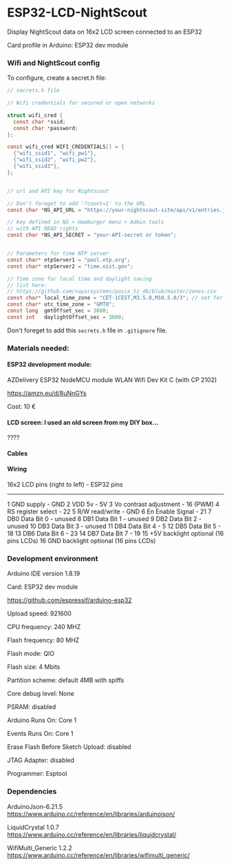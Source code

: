 # ESP32-LCD-NightScout
Display NightScout data on 16x2 LCD screen connected to an ESP32

Card profile in Arduino: ESP32 dev module

### Wifi and NightScout config
To configure, create a secret.h file:
```C
// secrets.h file

// Wifi credentials for secured or open networks

struct wifi_cred {
  const char *ssid;
  const char *password;
};

const wifi_cred WIFI_CREDENTIALS[] = {
  {"wifi_ssid1", "wifi_pw1"},
  {"wifi_ssid2", "wifi_pw2"},
  {"wifi_ssid3"},
};


// url and API key for Nightscout

// Don't foreget to add '?count=1' to the URL
const char *NS_API_URL = "https://your-nightscout-site/api/v1/entries.json?count=1"

// key defined in NS > Hamburger menu > Admin tools
// with API READ rights
const char *NS_API_SECRET = "your-API-secret or token";


// Parameters for time NTP server
const char* ntpServer1 = "pool.ntp.org";
const char* ntpServer2 = "time.nist.gov";

// Time zone for local time and daylight saving
// list here:
// https://github.com/nayarsystems/posix_tz_db/blob/master/zones.csv
const char* local_time_zone = "CET-1CEST,M3.5.0,M10.5.0/3"; // set for Europe/Paris
const char* utc_time_zone = "GMT0";
const long  gmtOffset_sec = 3600;
const int   daylightOffset_sec = 3600;
```
Don't foreget to add this ```secrets.h``` file in ```.gitignore``` file.

### Materials needed:

#### ESP32 development module:

AZDelivery ESP32 NodeMCU module WLAN Wifi Dev Kit C (with CP 2102)

https://amzn.eu/d/8uNnGYs

Cost: 10 €

#### LCD screen: I used an old screen from my DIY box...

????

#### Cables

#### Wiring

   16x2 LCD pins (right to left) - ESP32 pins
   __________________________________________
   1 GND supply                  - GND
   2 VDD 5v                      - 5V
   3 Vo contrast adjustment      - 16 (PWM)
   4 RS register select          - 22
   5 R/W read/write              - GND
   6 En Enable Signal            - 21
   7 DB0 Data Bit 0              - unused
   8 DB1 Data Bit 1              - unused
   9 DB2 Data Bit 2              - unused
  10 DB3 Data Bit 3              - unused
  11 DB4 Data Bit 4              -  5
  12 DB5 Data Bit 5              - 18
  13 DB6 Data Bit 6              - 23
  14 DB7 Data Bit 7              - 19
  15 +5V backlight optional      (16 pins LCDs)
  16 GND backlight optional      (16 pins LCDs)


### Development environment
Arduino IDE version 1.8.19

Card: ESP32 dev module

https://github.com/espressif/arduino-esp32

Upload speed: 921600

CPU frequency: 240 MHZ

Flash frequency: 80 MHZ

Flash mode: QIO

Flash size: 4 Mbits

Partition scheme: default 4MB with spiffs

Core debug level: None

PSRAM: disabled

Arduino Runs On: Core 1

Events Runs On: Core 1

Erase Flash Before Sketch Upload: disabled

JTAG Adapter: disabled

Programmer: Esptool

### Dependencies
ArduinoJson-6.21.5 https://www.arduino.cc/reference/en/libraries/arduinojson/

LiquidCrystal 1.0.7 https://www.arduino.cc/reference/en/libraries/liquidcrystal/

WifiMulti_Generic 1.2.2 https://www.arduino.cc/reference/en/libraries/wifimulti_generic/





